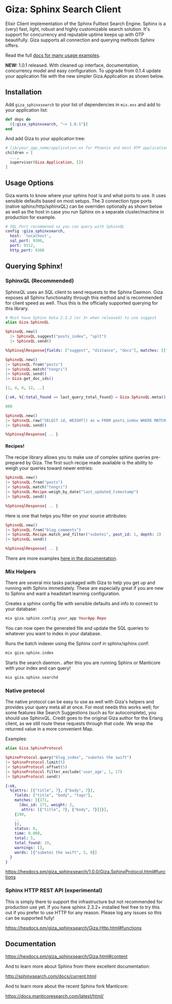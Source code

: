 Giza: Sphinx Search Client
======
Elixir Client implementation of the Sphinx Fulltext Search Engine. Sphinx is a (very) fast, light, robust and highly customizable search solution. It's support for concurrency and reputable uptime keeps up with OTP beautifully. Giza supports all connection and querying methods Sphinx offers.

Read the full [docs for many usage examples](https://hexdocs.pm/giza_sphinxsearch/Giza.html#content).

**NEW:** 1.0.1 released. With cleaned up interface, documentation, concurrency model and easy configuration.  To upgrade
from 0.1.4 update your application file with the new simpler Giza.Application as shown below.


## Installation

Add `giza_sphinxsearch` to your list of dependencies in `mix.exs` and add to your application list:

```elixir
def deps do
  [{:giza_sphinxsearch, "~> 1.0.1"}]
end
```

And add Giza to your application tree:

```elixir
# lib/your_app_name/application.ex for Phoenix and most OTP applications
children = [
  ...,
  supervisor(Giza.Application, [])
]
```


## Usage Options

Giza wants to know where your sphinx host is and what ports to use.  It uses sensible defaults based on most setups.  The 3 connection type ports (native sphinx/http/sphinxQL) can be overriden optionally as shown below as well as the host in case you run Sphinx on a separate cluster/machine in production for example.

```elixir
# SQL Port recommened so you can query with SphinxQL
config :giza_sphinxsearch,
  host: 'localhost',
  sql_port: 9306,
  port: 9312,
  http_port: 9308
```


## Querying Sphinx!

### SphinxQL (Recommended)

SphinxQL uses an SQL client to send requests to the Sphinx Daemon.  Giza exposes all Sphinx functionality through this
method and is recommended for client speed as well.  Thus this is the officially supported querying for this library.

```elixir
# Must have Sphinx beta 2.3.2 (or 3+ when released) to use suggest
alias Giza.SphinxQL

SphinxQL.new() 
  |> SphinxQL.suggest("posts_index", "splt")
  |> SphinxQL.send()

%SphinxqlResponse{fields: ["suggest", "distance", "docs"], matches: [["split", 1, 5]...]}
```

```elixir
SphinxQL.new()
|> SphinxQL.from("posts")
|> SphinxQL.match("tengri")
|> SphinxQL.send()
|> Giza.get_doc_ids()

[1, 4, 6, 12, ..]

{:ok, %{:total_found => last_query_total_found} = Giza.SphinxQL.meta()

800
```

```elixir
SphinxQL.new()
|> SphinxQL.raw("SELECT id, WEIGHT() as w FROM posts_index WHERE MATCH('subetei the swift')")
|> SphinxQL.send()

%SphinxqlResponse{ .. }
```

#### Recipes!

The recipe library allows you to make use of complex sphinx queries pre-prepared by Giza.  The first such recipe made
available is the ability to weigh your queries toward newer entries:

```elixir
SphinxQL.new()
|> SphinxQL.from("posts")
|> SphinxQL.match("tengri")
|> SphinxQL.Recipe.weigh_by_date("last_updated_timestamp")
|> SphinxQL.send()

%SphinxqlResponse{ .. }
```

Here is one that helps you filter on your source attributes:

```elixir
SphinxQL.new()
|> SphinxQL.from("blog_comments")
|> SphinxQL.Recipe.match_and_filter("subetei", post_id: 1, depth: 2)
|> SphinxQL.send()

%SphinxqlResponse{ .. }
```

There are more examples [here in the documentation](https://hexdocs.pm/giza_sphinxsearch/Giza.SphinxQL.html#functions).


### Mix Helpers

There are several mix tasks packaged with Giza to help you get up and running with Sphinx immediately.  These are especially great if you are new to Sphinx and want a headstart learning configuration.

Creates a sphinx config file with sensible defaults and info to connect to your database:
```elixir
mix giza.sphinx.config your_app YourApp.Repo
```
You can now open the generated file and update the SQL queries to whatever you want to index in your database.

Runs the batch indexer using the Sphinx conf in sphinx/sphinx.conf:
```elixir
mix giza.sphinx.index
```

Starts the search daemon.. after this you are running Sphinx or Manticore with your index and can query!
```elixir
mix giza.sphinx.searchd
```

### Native protocol

The native protocol can be easy to use as well with Giza's helpers and provides your query meta all at once.  For most needs this works well; for some features like Search Suggestions (such as for autocomplete), you should use SphinxQL. Credit goes to the original Giza author for the Erlang client, as we still route these requests through that code. We wrap the returned value in a more convenient Map.

Examples:

```elixir
alias Giza.SphinxProtocol

SphinxProtocol.query("blog_index", "subetei the swift")
|> SphinxProtocol.limit(5)
|> SphinxProtocol.offset(5)
|> SphinxProtocol.filter_exclude('user_age', 1, 17)
|> SphinxProtocol.send()

{:ok,
  %{attrs: [{"title", 7}, {"body", 7}],
    fields: ["title", "body", "tags"],
    matches: [{171,
      [doc_id: 171, weight: 2,
       attrs: [{"title", 7}, {"body", 7}]]}],
    {190,
    ..
    }],
    status: 0, 
    time: 0.008, 
    total: 5, 
    total_found: 19, 
    warnings: [],
    words: [{"subetei the swift", 5, 8}]
  }
}
```

https://hexdocs.pm/giza_sphinxsearch/1.0.0/Giza.SphinxProtocol.html#functions


### Sphinx HTTP REST API (experimental)

This is simply there to support the infrastructure but not recommended for production use yet.  If you have sphinx 2.3.2+ installed feel free to try this out if you prefer to use HTTP for any reason.  Please log any issues so this can be supported fully!

https://hexdocs.pm/giza_sphinxsearch/Giza.Http.html#functions


## Documentation

https://hexdocs.pm/giza_sphinxsearch/Giza.html#content

And to learn more about Sphinx from there excellent documentation:

http://sphinxsearch.com/docs/current.html

And to learn more about the recent Sphinx fork Manticore:

https://docs.manticoresearch.com/latest/html/
